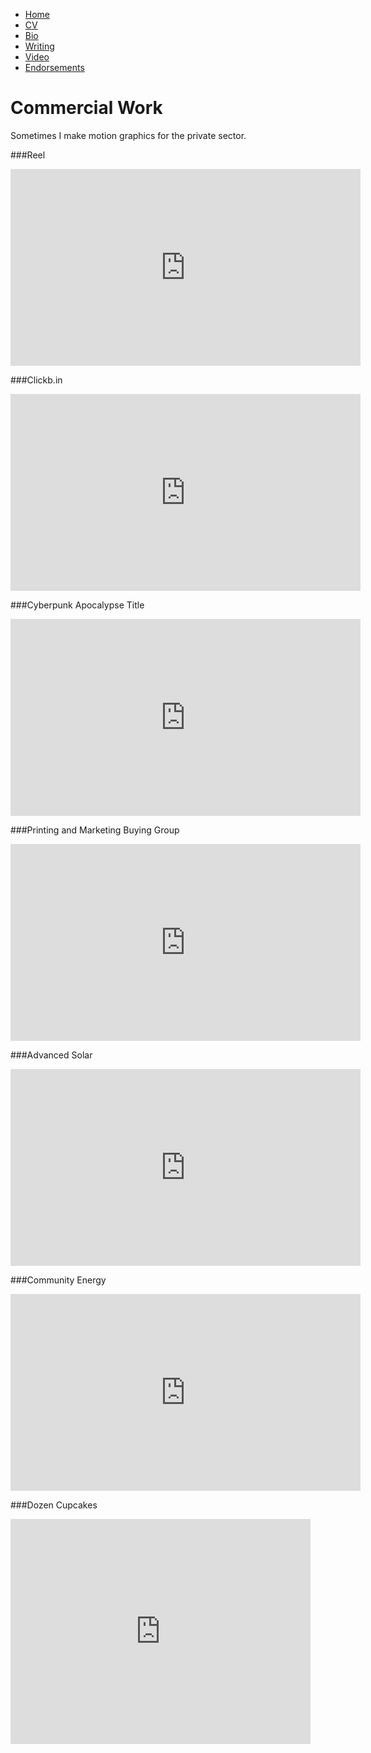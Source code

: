 * [Home](/)
* <a href="/cv.pdf" target="_blank">CV</a>
* [Bio](/bio.html)
* [Writing](/writing.html)
* [Video](/video.html)
* [Endorsements](/endorsements.html)

# Commercial Work
Sometimes I make motion graphics for the private sector.

###Reel
<iframe width="560" height="315" src="http://www.youtube.com/embed/Lt5m77-mynw" frameborder="0" allowfullscreen></iframe>

###Clickb.in
<iframe width="560" height="315" src="http://www.youtube.com/embed/ko96jkiJybA?list=UUv2rfbkpyCo3L4VkMWCeDdw" frameborder="0" allowfullscreen></iframe>

###Cyberpunk Apocalypse Title
<iframe width="560" height="315" src="http://www.youtube.com/embed/B53gqcIfCho" frameborder="0" allowfullscreen></iframe>

###Printing and Marketing Buying Group
<iframe width="560" height="315" src="http://www.youtube.com/embed/l3bBt539RD0" frameborder="0" allowfullscreen></iframe>

###Advanced Solar
<iframe width="560" height="315" src="http://www.youtube.com/embed/l3bBt539RD0?list=UUv2rfbkpyCo3L4VkMWCeDdw" frameborder="0" allowfullscreen></iframe>

###Community Energy
<iframe width="560" height="315" src="http://www.youtube.com/embed/HIFMfw46bPc?list=UUv2rfbkpyCo3L4VkMWCeDdw" frameborder="0" allowfullscreen></iframe>

###Dozen Cupcakes
<iframe frameborder="0" width="480" height="360" src="http://www.dailymotion.com/embed/video/x3mznf"></iframe>
